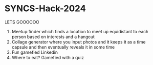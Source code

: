 # SYNCS-Hack-2024
LETS GOOOOOO

1. Meetup finder which finds a location to meet up equidistant to each person based on interests and a hangout
2. Collage generator where you input photos and it keeps it as a time capsule and then eventually reveals it in some time
3. Fun gamefied Linkedin
4. Where to eat? Gamefied with a quiz
